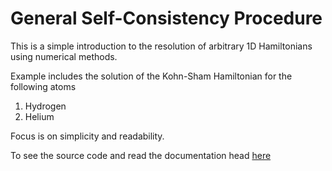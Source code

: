 General Self-Consistency Procedure
====================================

This is a simple introduction to the resolution 
of arbitrary 1D Hamiltonians using numerical methods.

Example includes the solution of the Kohn-Sham
Hamiltonian for the following atoms

1. Hydrogen
2. Helium

Focus is on simplicity and readability.

To see the source code and read the documentation head [here](gscf.org)
